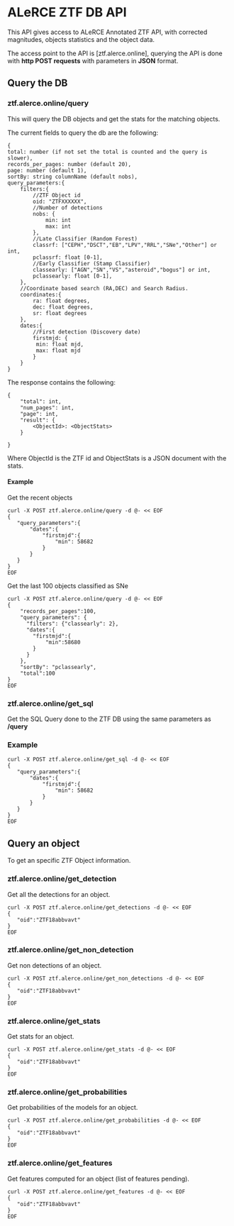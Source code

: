# ALeRCE ZTF DB API
This API gives access to ALeRCE Annotated ZTF API, with corrected magnitudes, objects statistics and the object data.

The access point to the API is [ztf.alerce.online], querying the API is done with **http POST requests**  with parameters in **JSON** format.

## Query the DB
### ztf.alerce.online/query
This will query the DB objects and get the stats for the matching objects.

The current fields to query the db are the following:

```
{
total: number (if not set the total is counted and the query is slower),
records_per_pages: number (default 20),
page: number (default 1),
sortBy: string columnName (default nobs),
query_parameters:{
    filters:{
        //ZTF Object id
        oid: "ZTFXXXXXX",
        //Number of detections
        nobs: { 
            min: int
            max: int
        },
        //Late Classifier (Random Forest)
        classrf: ["CEPH","DSCT","EB","LPV","RRL","SNe","Other"] or int,
        pclassrf: float [0-1],
        //Early Classifier (Stamp Classifier)
        classearly: ["AGN","SN","VS","asteroid","bogus"] or int,
        pclassearly: float [0-1],
    },
    //Coordinate based search (RA,DEC) and Search Radius.
    coordinates:{
        ra: float degrees,
        dec: float degrees,
        sr: float degrees
    },
    dates:{
        //First detection (Discovery date)
        firstmjd: {
         min: float mjd,
         max: float mjd
        }
    }
}
```

The response contains the following:
```
{
    "total": int,
    "num_pages": int,
    "page": int,
    "result": {
        <ObjectId>: <ObjectStats>
    }
    
}
```
Where ObjectId is the ZTF id and ObjectStats is a JSON document with the stats.

#### Example
Get the recent objects
```
curl -X POST ztf.alerce.online/query -d @- << EOF
{
   "query_parameters":{
       "dates":{
           "firstmjd":{
               "min": 58682
           }
       }
   } 
}
EOF
```

Get the last 100 objects classified as SNe
```
curl -X POST ztf.alerce.online/query -d @- << EOF
{
    "records_per_pages":100,
    "query_parameters": {
      "filters": {"classearly": 2},
      "dates":{
        "firstmjd":{
            "min":58680
        }
      }
    },
    "sortBy": "pclassearly",
    "total":100
}
EOF
```



### ztf.alerce.online/get_sql
Get the SQL Query done to the ZTF DB using the same parameters as **/query**

### Example
```
curl -X POST ztf.alerce.online/get_sql -d @- << EOF
{
   "query_parameters":{
       "dates":{
           "firstmjd":{
               "min": 58682
           }
       }
   } 
}
EOF
```


## Query an object
To get an specific ZTF Object information.
### ztf.alerce.online/get_detection
Get all the detections for an object.

```
curl -X POST ztf.alerce.online/get_detections -d @- << EOF
{
   "oid":"ZTF18abbvavt"
}
EOF
```



### ztf.alerce.online/get_non_detection
Get non detections of an object.

```
curl -X POST ztf.alerce.online/get_non_detections -d @- << EOF
{
   "oid":"ZTF18abbvavt"
}
EOF
```

### ztf.alerce.online/get_stats
Get stats for an object.
```
curl -X POST ztf.alerce.online/get_stats -d @- << EOF
{
   "oid":"ZTF18abbvavt"
}
EOF
```

### ztf.alerce.online/get_probabilities
Get probabilities of the models for an object.
```
curl -X POST ztf.alerce.online/get_probabilities -d @- << EOF
{
   "oid":"ZTF18abbvavt"
}
EOF
```

### ztf.alerce.online/get_features
Get features computed for an object (list of features pending).
```
curl -X POST ztf.alerce.online/get_features -d @- << EOF
{
   "oid":"ZTF18abbvavt"
}
EOF
```

